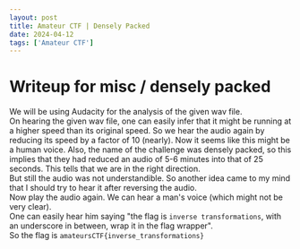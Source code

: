 ```yaml
---
layout: post
title: Amateur CTF | Densely Packed
date: 2024-04-12
tags: ['Amateur CTF']
---
```

# Writeup for misc / densely packed

We will be using Audacity for the analysis of the given wav file.  
On hearing the given wav file, one can easily infer that it might be running at a higher speed than its original speed. So we hear the audio again by reducing its speed by a factor of 10 (nearly). Now it seems like this might be a human voice. Also, the name of the challenge was densely packed, so this implies that they had reduced an audio of 5-6 minutes into that of 25 seconds. This tells that we are in the right direction.  
But still the audio was not understandible. So another idea came to my mind that I should try to hear it after reversing the audio.  
Now play the audio again. We can hear a man's voice (which might not be very clear).  
One can easily hear him saying "the flag is `inverse transformations`, with an underscore in between, wrap it in the flag wrapper".  
So the flag is `amateursCTF{inverse_transformations}`

